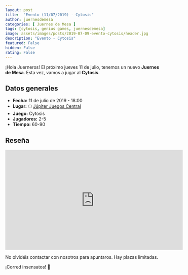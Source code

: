 ```yaml
---
layout: post
title:  "Evento (11/07/2019) - Cytosis"
author: juernesdemesa
categories: [ Juernes de Mesa ]
tags: [cytosis, genius games, juernesdemesa]
image: assets/images/posts/2019-07-09-evento-cytosis/header.jpg
description: "Evento - Cytosis"
featured: False
hidden: False
rating: False
---
```


¡Hola Juerneros! El próximo jueves 11 de julio, tenemos un nuevo **Juernes de Mesa**. Esta vez, vamos a jugar al **Cytosis**.

## Datos generales

* **Fecha:** 11 de julio de 2019 - 18:00
* **Lugar:** 🌕 [Júpiter Juegos Central](https://www.jupiterjuegos.com/tiendas/) 
* **Juego:** Cytosis
* **Jugadores:** 2-5
* **Tiempo:** 60-90

## Reseña 

<iframe width="560" height="315" src="https://www.youtube.com/embed/Zfc5H_aZadg" frameborder="0" allow="accelerometer; autoplay; encrypted-media; gyroscope; picture-in-picture" allowfullscreen></iframe>

No olvidéis contactar con nosotros para apuntaros. Hay plazas limitadas. 

¡Corred insensatos! 🧙